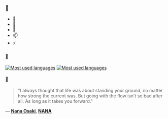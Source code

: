 ### 👋

- 🔭
- 🌱
- 💬
- 📫
- ⚡

#### 🧏

[![Most used languages](https://github-readme-stats-aynah.vercel.app/api/top-langs/?username=aynh&theme=solarized-dark&langs_count=6&layout=compact&hide_title=true)](https://github.com/anuraghazra/github-readme-stats#gh-dark-mode-only)
[![Most used languages](https://github-readme-stats-aynah.vercel.app/api/top-langs/?username=aynh&theme=solarized-light&langs_count=6&layout=compact&hide_title=true)](https://github.com/anuraghazra/github-readme-stats#gh-light-mode-only)

#### 💬

> "I always thought that life was about standing your ground, no matter how strong the current was. But going with the flow isn’t so bad after all. As long as it takes you forward."

&mdash; [**Nana Osaki**](https://myanimelist.net/character.php?q=Nana%20Osaki&cat=character), [**NANA**](https://myanimelist.net/search/all?q=NANA&cat=all)
